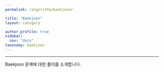 ```yaml
---
permalink: /algorithm/baekjoon/

title: "Baekjoon"
layout: category

author_profile: true
sidebar:
  nav: "docs"
taxonomy: baekjoon
---
```


<hr/>
Baekjoon 문제에 대한 풀이를 소개합니다.
